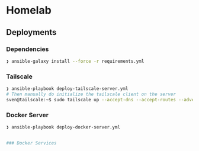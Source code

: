 # Homelab

## Deployments

### Dependencies
```bash
❯ ansible-galaxy install --force -r requirements.yml
```

### Tailscale

```bash
❯ ansible-playbook deploy-tailscale-server.yml
# Then manually do initialize the tailscale client on the server
sven@tailscale:~$ sudo tailscale up --accept-dns --accept-routes --advertise-routes 192.168.10.0/24 --login-server https://hacky.day --snat-subnet-routes=false
```


### Docker Server

```bash
❯ ansible-playbook deploy-docker-server.yml


### Docker Services
```
